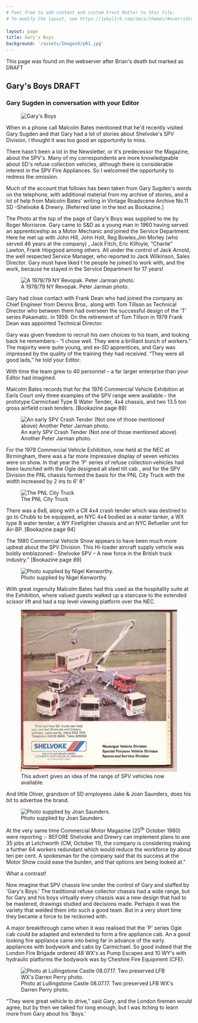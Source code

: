 ```yaml
---
# Feel free to add content and custom Front Matter to this file.
# To modify the layout, see https://jekyllrb.com/docs/themes/#overriding-theme-defaults

layout: page
title: Gary's Boys
background: '/assets/Images6/p01.jpg'
---
```


<div class="alert alert-primary" role="alert" markdown="1" style="margin-top:1em" >
This page was found on the webserver after Brian's death but marked as DRAFT 
</div>

## Gary's Boys DRAFT

### Gary Sugden in conversation with your Editor

<figure class="figure w-100 text-center">
  <img src="/assets/Images6/p01.jpg" class="figure-img img-fluid rounded" alt="Gary's Boys">
  <!--<figcaption class="figure-caption text-center">Preserved vehicle restored to 1922 condition.</figcaption>-->
</figure>

When in a phone call Malcolm Bates mentioned that he'd recently visited Gary Sugden and that Gary had a lot of stories about Shelvoke's SPV Division, I thought it was too good an opportunity to miss.


There hasn't been a lot in the Newsletter, or it's predecessor the Magazine, about the SPV's. Many of my correspondents are more knowledgeable about SD's refuse collection vehicles, although there is considerable interest in the SPV Fire Appliances. So I welcomed the opportunity to redress the omission.


Much of the account that follows has been taken from Gary Sugden's words on the telephone, with additional material from  my archive of stories, and a lot of help from Malcolm Bates' writing in Vintage Roadscene Archive No.11 SD -Shelvoke &amp; Drewry. [Referred later in the text as Bookazine.]


The Photo at the top of the page of Gary's Boys was supplied to me by Roger Morrisroe.  Gary came to S&amp;D as a young man in 1960 having served an apprenticeship as a Motor Mechanic and joined the Service Department. Here he met up with John Hill, John Holt, Reg Bowles,Jim Morley (who served 46  years at the company) , Jack Fitch, Eric Kilfoyle, &#8220;Charlie&#8221; Lawton, Frank Hopgood among others. All under the control of Jack Arnold, the well respected Service Manager, who reported to Jack Wilkinson, Sales Director. Gary must have liked t he people he joined to work with, and the work, because he stayed in the Service Department for 17 years!

<figure class="figure w-100 text-center">
  <img src="/assets/Images6/p02.jpg" class="figure-img img-fluid rounded" alt="A 1978/79 NY Revopak. Peter Jarman photo.">
  <figcaption class="figure-caption text-center">A 1978/79 NY Revopak. Peter Jarman photo.</figcaption>
</figure>

Gary had close contact with Frank Dean who had joined the company as Chief Engineer from Dennis Bros,. along with Tom Tillson as Technical Director who between  them had overseen the successful design of the 'T' series Pakamatic. in 1959. On the retirement of Tom Tillson in 1979 Frank Dean was appointed Technical Director.


Gary was given freedom to recruit his own choices to his team, and looking back he remembers:- &#8220;I chose well. They were a brilliant bunch of workers.&#8221; The majority were quite young, and ex-SD apprentices, and Gary was impressed by the quality of the training they had received. &#8220;They were all good lads,&#8221; he told your Editor.


With time the team grew to 40 personnel &#8211; a far larger enterprise than your Editor had imagined.


Malcolm Bates records that for the 1976 Commercial Vehicle Exhibition at Earls Court only three examples of the SPV range were available.- the prototype Carmichael Type B Water Tender, 4x4 chassis, and two 13.5 ton gross airfield crash tenders. [Bookazine page 89]


<figure class="figure w-100 text-center">
  <img src="/assets/Images6/p03.jpg" class="figure-img img-fluid rounded" alt="An early SPV Crash Tender (Not one of those mentioned above) Another Peter Jarman photo.">
  <figcaption class="figure-caption text-center">An early SPV Crash Tender (Not one of those mentioned above) Another Peter Jarman photo.</figcaption>
</figure>



For the 1978 Commercial Vehicle Exhibition, now held at the NEC at Birmingham, there was a far more impressive display of   seven vehicles  were on show. In that year the 'P' series of refuse collection vehicles had been launched with the Ogle designed all steel tilt cab , and for the SPV Division the PNL chassis formed the basis for  the PNL City Truck with the width increased by 2 ins to 6' 8&#8221;

<figure class="figure w-100 text-center">
  <img src="/assets/Images6/p04.jpg" class="figure-img img-fluid rounded" alt="The PNL City Truck">
  <figcaption class="figure-caption text-center">The PNL City Truck</figcaption>
</figure>

There was a 6x6, along with a CR 4x4 crash tender which was destined to go to Chubb to be equipped, an NYC 4x4 bodied as a water tanker, a WX type B water tender, a WY Firefighter chassis and an NYC Refueller unit for Air-BP. [Bookazine page 94]




The 1980 Commercial Vehicle Show appears to have been much more upbeat about the SPV Division. This Hi-loader aircraft supply vehicle was boldly emblazoned:- Shelvoke SPV &#8211; A new force in the British truck industry.&#8221; [Bookazine page 89]

<figure class="figure w-100 text-center">
  <img src="/assets/Images6/p05.jpg" class="figure-img img-fluid rounded" alt="Photo supplied by Nigel Kenworthy.">
  <figcaption class="figure-caption text-center">Photo supplied by Nigel Kenworthy.</figcaption>
</figure>

With great ingenuity Malcolm Bates had this used as the hospitality suite at the Exhibition, where valued guests walked up a staircase to the extended scissor lift and had a top level viewing platform over the NEC.

<figure class="figure w-100 text-center">
  <img src="assets/Images6/p06.jpg" class="figure-img img-fluid rounded" alt="This advert gives an idea of the range of SPV vehicles now available.">
  <figcaption class="figure-caption text-center">This advert gives an idea of the range of SPV vehicles now available.</figcaption>
</figure>

And little Oliver, grandson of SD employees Jake &amp; Joan Saunders, does his bit to advertise the brand.

<figure class="figure w-100 text-center">
  <img src="/assets/Images6/p07.jpg" class="figure-img img-fluid rounded" alt="Photo supplied by Joan Saunders.">
  <figcaption class="figure-caption text-center">Photo supplied by Joan Saunders.</figcaption>
</figure>

At the very same time Commercial Motor Magazine (25<sup>th</sup> October 1980) were reporting :- BEFORE Shelvoke and Drewry can implement plans to axe 35 jobs at Letchworth (CM, October 11), the company is considering making a further 64 workers redundant which would reduce the workforce by about ten per cent. A spokesman for the company said that its success at the Motor Show could ease the burden, and that options are being looked at.&#8221;

What a contrast!

Now imagine that SPV chassis line under the control of Gary and staffed by 'Gary's Boys.' The traditional refuse collector chassis had a wide range, but for Gary and his boys virtually every chassis was a new design that had to be mastered, drawings studied and decisions made. Perhaps it was the variety that welded them into such a good team. But in a very short time they became a force to be reckoned with. 

A major breakthrough came when it was realised that the 'P' series Ogle cab could be adapted and extended to form a fire appliance cab. An a good looking fire appliance came into being far in advance of the early appliances with bodywork and cabs by Carmichael. So good indeed that the London Fire Brigade ordered 48 WX's as Pump Escapes and  10 WY's with hydraulic platforms the bodywork was by Cheshire Fire Equipment (CFE).


<figure class="figure w-100 text-center">
  <img src="/assets/Images6/p08.jpg" class="figure-img img-fluid rounded" alt="Photo at Lullingstone Castle 08.07.17. Two preserved LFB WX's Darren Perry photo.">
  <figcaption class="figure-caption text-center">Photo at Lullingstone Castle 08.07.17. Two preserved LFB WX's Darren Perry photo.</figcaption>
</figure>

&#8220;They were great vehicle to drive,&#8221; said Gary, and the London firemen would agree, but  by then we talked for long enough, but I was itching to learn more from Gary about his 'Boys.'
